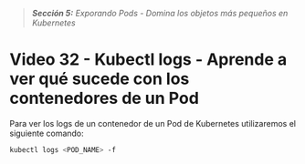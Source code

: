 > _**Sección 5:** Exporando Pods - Domina los objetos más pequeños en Kubernetes_

# Video 32 - Kubectl logs - Aprende a ver qué sucede con los contenedores de un Pod 

Para ver los logs de un contenedor de un Pod de Kubernetes utilizaremos el siguiente comando:

```bash
kubectl logs <POD_NAME> -f
```